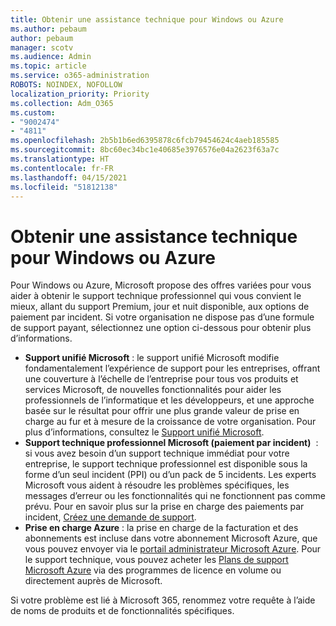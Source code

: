 ```yaml
---
title: Obtenir une assistance technique pour Windows ou Azure
ms.author: pebaum
author: pebaum
manager: scotv
ms.audience: Admin
ms.topic: article
ms.service: o365-administration
ROBOTS: NOINDEX, NOFOLLOW
localization_priority: Priority
ms.collection: Adm_O365
ms.custom:
- "9002474"
- "4811"
ms.openlocfilehash: 2b5b1b6ed6395878c6fcb79454624c4aeb185585
ms.sourcegitcommit: 8bc60ec34bc1e40685e3976576e04a2623f63a7c
ms.translationtype: HT
ms.contentlocale: fr-FR
ms.lasthandoff: 04/15/2021
ms.locfileid: "51812138"
---
```

# <a name="get-support-for-windows-or-azure"></a>Obtenir une assistance technique pour Windows ou Azure

Pour Windows ou Azure, Microsoft propose des offres variées pour vous aider à obtenir le support technique professionnel qui vous convient le mieux, allant du support Premium, jour et nuit disponible, aux options de paiement par incident. Si votre organisation ne dispose pas d’une formule de support payant, sélectionnez une option ci-dessous pour obtenir plus d’informations.

- **Support unifié Microsoft** : le support unifié Microsoft modifie fondamentalement l’expérience de support pour les entreprises, offrant une couverture à l’échelle de l’entreprise pour tous vos produits et services Microsoft, de nouvelles fonctionnalités pour aider les professionnels de l’informatique et les développeurs, et une approche basée sur le résultat pour offrir une plus grande valeur de prise en charge au fur et à mesure de la croissance de votre organisation. Pour plus d’informations, consultez le [Support unifié Microsoft](https://aka.ms/unified-support).
- **Support technique professionnel Microsoft (paiement par incident)**  : si vous avez besoin d’un support technique immédiat pour votre entreprise, le support technique professionnel est disponible sous la forme d’un seul incident (PPI) ou d’un pack de 5 incidents. Les experts Microsoft vous aident à résoudre les problèmes spécifiques, les messages d’erreur ou les fonctionnalités qui ne fonctionnent pas comme prévu. Pour en savoir plus sur la prise en charge des paiements par incident, [Créez une demande de support](https://support.microsoft.com/supportforbusiness/productselection).
- **Prise en charge Azure** : la prise en charge de la facturation et des abonnements est incluse dans votre abonnement Microsoft Azure, que vous pouvez envoyer via le [portail administrateur Microsoft Azure](https://portal.azure.com/). Pour le support technique, vous pouvez acheter les [Plans de support Microsoft Azure](https://azure.microsoft.com/support/plans/) via des programmes de licence en volume ou directement auprès de Microsoft.

Si votre problème est lié à Microsoft 365, renommez votre requête à l’aide de noms de produits et de fonctionnalités spécifiques.

